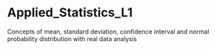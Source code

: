 # Applied_Statistics_L1
Concepts of mean, standard deviation, confidence interval and normal probability distribution with real data analysis


